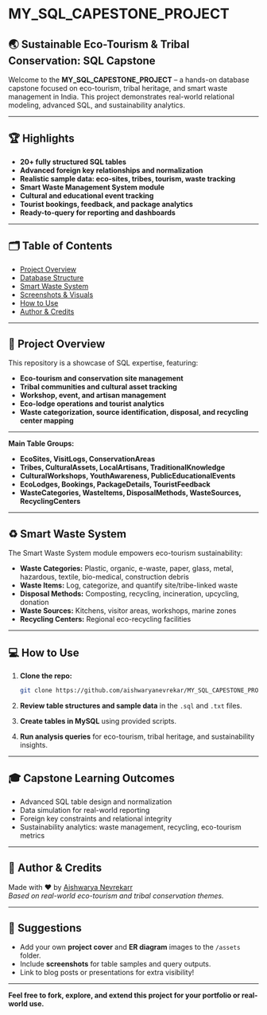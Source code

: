# MY_SQL_CAPESTONE_PROJECT



## 🌏 Sustainable Eco-Tourism & Tribal Conservation: SQL Capstone

Welcome to the **MY_SQL_CAPESTONE_PROJECT** – a hands-on database capstone focused on eco-tourism, tribal heritage, and smart waste management in India. This project demonstrates real-world relational modeling, advanced SQL, and sustainability analytics.

---

## 🏆 Highlights

- **20+ fully structured SQL tables**
- **Advanced foreign key relationships and normalization**
- **Realistic sample data: eco-sites, tribes, tourism, waste tracking**
- **Smart Waste Management System module**
- **Cultural and educational event tracking**
- **Tourist bookings, feedback, and package analytics**
- **Ready-to-query for reporting and dashboards**

---

## 🗂️ Table of Contents

- [Project Overview](#project-overview)
- [Database Structure](#database-structure)
- [Smart Waste System](#smart-waste-system)
- [Screenshots & Visuals](#screenshots--visuals)
- [How to Use](#how-to-use)
- [Author & Credits](#author--credits)

---

## 🚀 Project Overview

This repository is a showcase of SQL expertise, featuring:

- **Eco-tourism and conservation site management**
- **Tribal communities and cultural asset tracking**
- **Workshop, event, and artisan management**
- **Eco-lodge operations and tourist analytics**
- **Waste categorization, source identification, disposal, and recycling center mapping**

---



**Main Table Groups:**

- **EcoSites, VisitLogs, ConservationAreas**
- **Tribes, CulturalAssets, LocalArtisans, TraditionalKnowledge**
- **CulturalWorkshops, YouthAwareness, PublicEducationalEvents**
- **EcoLodges, Bookings, PackageDetails, TouristFeedback**
- **WasteCategories, WasteItems, DisposalMethods, WasteSources, RecyclingCenters**

---

## ♻️ Smart Waste System

The Smart Waste System module empowers eco-tourism sustainability:

- **Waste Categories:** Plastic, organic, e-waste, paper, glass, metal, hazardous, textile, bio-medical, construction debris
- **Waste Items:** Log, categorize, and quantify site/tribe-linked waste
- **Disposal Methods:** Composting, recycling, incineration, upcycling, donation
- **Waste Sources:** Kitchens, visitor areas, workshops, marine zones
- **Recycling Centers:** Regional eco-recycling facilities

---

## 💻 How to Use

1. **Clone the repo:**  
   ```bash
   git clone https://github.com/aishwaryanevrekar/MY_SQL_CAPESTONE_PROJECT.git
   ```

2. **Review table structures and sample data** in the `.sql` and `.txt` files.

3. **Create tables in MySQL** using provided scripts.

4. **Run analysis queries** for eco-tourism, tribal heritage, and sustainability insights.

---

## 🎓 Capstone Learning Outcomes

- Advanced SQL table design and normalization
- Data simulation for real-world reporting
- Foreign key constraints and relational integrity
- Sustainability analytics: waste management, recycling, eco-tourism metrics

---

## 👤 Author & Credits

Made with ❤️ by [Aishwarya Nevrekarr](https://github.com/aishwaryanevrekar)  
_Based on real-world eco-tourism and tribal conservation themes._

---

## 📢 Suggestions

- Add your own **project cover** and **ER diagram** images to the `/assets` folder.
- Include **screenshots** for table samples and query outputs.
- Link to blog posts or presentations for extra visibility!

---

**Feel free to fork, explore, and extend this project for your portfolio or real-world use.**
